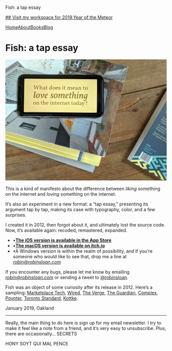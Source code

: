 Fish: a tap essay

[## Visit my workspace for 2019,Year of the Meteor](https://desert.glass/)

[Home](https://www.robinsloan.com/)[About](https://www.robinsloan.com/about/)[Books](https://www.robinsloan.com/books/)[Blog](https://www.robinsloan.com/notes/)

# Fish: a tap essay

![fish-phone.png](../_resources/b1e8a9e7c286d9e03069c45885ffbfdd.png)

This is a kind of manifesto about the difference between *liking* something on the internet and *loving* something on the internet.

It’s also an experiment in a new format: a “tap essay,” presenting its argument tap by tap, making its case with typography, color, and a few surprises.

I created it in 2012, then forgot about it, and ultimately lost the source code. Now, it’s available again: recoded, remastered, expanded.

- •[**The iOS version is available in the App Store**](https://itunes.apple.com/us/app/fish-a-tap-essay/id510560804?mt=8)
- •[**The macOS version is available on itch.io**](https://robinsloan.itch.io/fish)
- •A Windows version is within the realm of possibility, and if you’re someone who would like to see that, drop me a line at *robin@robinsloan.com*

If you encounter any bugs, please let me know by emailing *robin@robinsloan.com* or sending a tweet to [@robinsloan](https://twitter.com/robinsloan).

Fish was an object of some curiosity after its release in 2012. Here’s a sampling: [Marketplace Tech](http://www.marketplace.org/topics/tech/app-teach-you-love-instead), [Wired](http://www.wired.com/wiredscience/2012/04/at-last-a-clean-mean-ebook-app-robin-sloans-fish/), [The Verge](http://www.theverge.com/2012/4/9/2936291/fish-robin-sloan-app-explores-the-difference-between-loving-liking), [The Guardian](http://www.guardian.co.uk/books/2012/apr/08/ebooks-fish-iphone-app-review), [Complex](http://www.complex.com/tech/2012/03/ungoogleable-a-conversation-with-robin-sloan-creator-of-fish-a-tap-essay), [Poynter](http://www.poynter.org/latest-news/top-stories/167719/the-tap-essay-explained-how-a-unique-story-form-blends-old-techniques-and-new-technology/), [Toronto Standard](http://www.torontostandard.com/technology/iphone-robin-sloan-fish-essay), [Kottke](http://kottke.org/12/03/look-at-your-fish).

January 2019, Oakland

* * *

Really, the main thing to do here is sign up for my email newsletter. I try to make it feel like a note from a friend, and it’s very easy to unsubscribe. Plus, there are occasionally… SECRETS

HONY SOYT QUI MAL PENCE